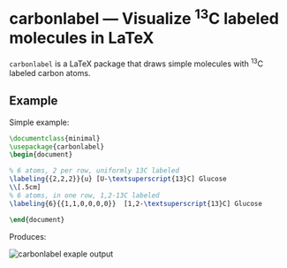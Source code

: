 # carbonlabel — Visualize <sup>13</sup>C labeled molecules in LaTeX
`carbonlabel` is a LaTeX package that draws simple molecules with <sup>13</sup>C labeled carbon atoms.

## Example
Simple example:
``` latex
\documentclass{minimal}
\usepackage{carbonlabel}
\begin{document}

% 6 atoms, 2 per row, uniformly 13C labeled
\labeling{{2,2,2}}{u} [U-\textsuperscript{13}C] Glucose
\\[.5cm]
% 6 atoms, in one row, 1,2-13C labeled
\labeling{6}{{1,1,0,0,0,0}}  [1,2-\textsuperscript{13}C] Glucose

\end{document}
```
Produces:

![carbonlabel exaple output](http://i.imgur.com/xA3HYwW.png)
